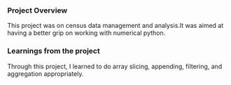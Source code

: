 ### Project Overview

 This project was on census data management and analysis.It was aimed at having a better grip on working with numerical python.


### Learnings from the project

 Through this project, I learned to do array slicing, appending, filtering, and aggregation appropriately.


